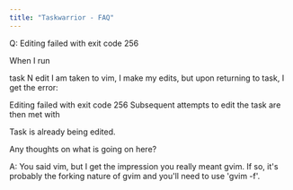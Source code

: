 ```yaml
---
title: "Taskwarrior - FAQ"
---
```


Q: Editing failed with exit code 256

When I run 

task N edit
I am taken to vim, I make my edits, but upon returning to task, I get the error:

Editing failed with exit code 256
Subsequent attempts to edit the task are then met with 

Task is already being edited.

Any thoughts on what is going on here?

A: You said vim, but I get the impression you really meant gvim.
If so, it's probably the forking nature of gvim and you'll need to use 'gvim -f'.

